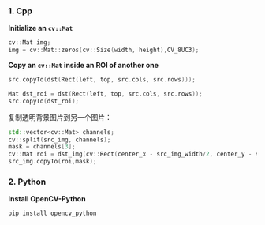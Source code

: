 ### 1. Cpp

**Initialize an `cv::Mat`**

```c++
cv::Mat img;
img = cv::Mat::zeros(cv::Size(width, height),CV_8UC3);
```



**Copy an `cv::Mat` inside an ROI of another one**

```c++
src.copyTo(dst(Rect(left, top, src.cols, src.rows)));
```



```c++
Mat dst_roi = dst(Rect(left, top, src.cols, src.rows));
src.copyTo(dst_roi);
```

复制透明背景图片到另一个图片：
```c++
std::vector<cv::Mat> channels;
cv::split(src_img, channels);
mask = channels[3];
cv::Mat roi = dst_img(cv::Rect(center_x - src_img_width/2, center_y - src_img_height/2, src_img_width, sur_img_height));
src_img.copyTo(roi,mask);
```


### 2. Python

**Install OpenCV-Python**

```bash
pip install opencv_python
```

